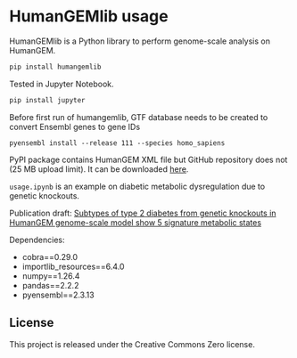 # HumanGEMlib usage

HumanGEMlib is a Python library to perform genome-scale analysis on HumanGEM.

```bash
pip install humangemlib
```

Tested in Jupyter Notebook.

```bash
pip install jupyter
```

Before first run of humangemlib, GTF database needs to be created to convert Ensembl genes to gene IDs

```pyensembl install --release 111 --species homo_sapiens```

PyPI package contains HumanGEM XML file but GitHub repository does not (25 MB upload limit). It can be downloaded [here](https://github.com/SysBioChalmers/Human-GEM/blob/main/model/Human-GEM.xml).

```usage.ipynb``` is an example on diabetic metabolic dysregulation due to genetic knockouts.

 Publication draft: [Subtypes of type 2 diabetes from genetic knockouts in HumanGEM genome-scale model show 5 signature metabolic states](diabetes_sysbio_draft_publication.pdf)

Dependencies:

- cobra==0.29.0
- importlib_resources==6.4.0
- numpy==1.26.4
- pandas==2.2.2
- pyensembl==2.3.13

## License

This project is released under the Creative Commons Zero license.
